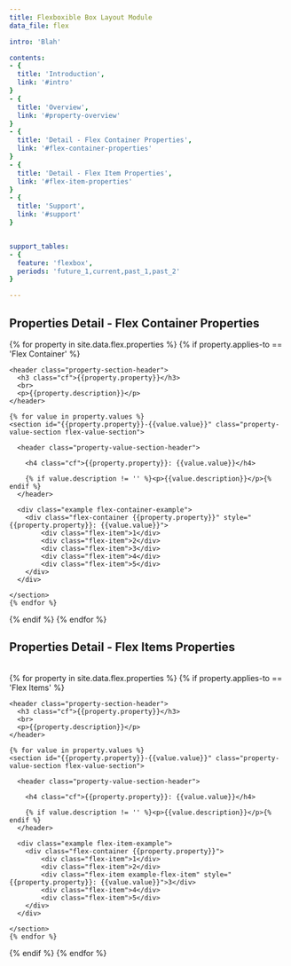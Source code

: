 ```yaml
---
title: Flexboxible Box Layout Module
data_file: flex

intro: 'Blah'

contents: 
- {
  title: 'Introduction',
  link: '#intro'
}
- {
  title: 'Overview',
  link: '#property-overview'
}
- {
  title: 'Detail - Flex Container Properties',
  link: '#flex-container-properties'
}
- {
  title: 'Detail - Flex Item Properties',
  link: '#flex-item-properties'
}
- {
  title: 'Support',
  link: '#support'
}


support_tables:
- {
  feature: 'flexbox',
  periods: 'future_1,current,past_1,past_2'
}

---
```



<section id="flex-container-properties" class="cheatsheet-section">
  <h2>Properties Detail - Flex Container Properties</h2>

  {% for property in site.data.flex.properties %}
  {% if property.applies-to == 'Flex Container' %}
  <section id="{{property.property}}" class="property-section flex-property-section">

    <header class="property-section-header">
      <h3 class="cf">{{property.property}}</h3>
      <br>
      <p>{{property.description}}</p>
    </header>

    {% for value in property.values %}
    <section id="{{property.property}}-{{value.value}}" class="property-value-section flex-value-section">

      <header class="property-value-section-header">

        <h4 class="cf">{{property.property}}: {{value.value}}</h4>

        {% if value.description != '' %}<p>{{value.description}}</p>{% endif %}
      </header>

      <div class="example flex-container-example">
        <div class="flex-container {{property.property}}" style="{{property.property}}: {{value.value}}">
            <div class="flex-item">1</div>
            <div class="flex-item">2</div>
            <div class="flex-item">3</div>
            <div class="flex-item">4</div>
            <div class="flex-item">5</div>
        </div>
      </div>

    </section>
    {% endfor %}
  </section>
  {% endif %}
  {% endfor %}
</section>





<section id="flex-item-properties" class="cheatsheet-section">
  <h2>Properties Detail - Flex Items Properties</h2><br>
  {% for property in site.data.flex.properties %}
  {% if property.applies-to == 'Flex Items' %}

  <section id="{{property.property}}" class="property-section flex-item-section">

    <header class="property-section-header">
      <h3 class="cf">{{property.property}}</h3>
      <br>
      <p>{{property.description}}</p>
    </header>

    {% for value in property.values %}
    <section id="{{property.property}}-{{value.value}}" class="property-value-section flex-value-section">

      <header class="property-value-section-header">

        <h4 class="cf">{{property.property}}: {{value.value}}</h4>

        {% if value.description != '' %}<p>{{value.description}}</p>{% endif %}
      </header>

      <div class="example flex-item-example">
        <div class="flex-container {{property.property}}">
            <div class="flex-item">1</div>
            <div class="flex-item">2</div>
            <div class="flex-item example-flex-item" style="{{property.property}}: {{value.value}}">3</div>
            <div class="flex-item">4</div>
            <div class="flex-item">5</div>
        </div>
      </div>

    </section>
    {% endfor %}
  </section>

  {% endif %}
  {% endfor %}
</section>


